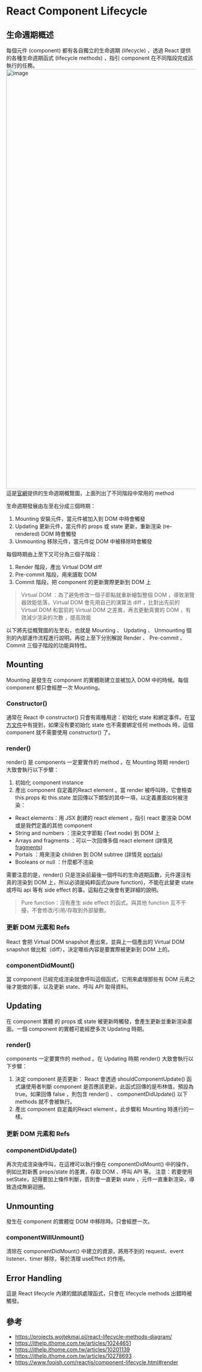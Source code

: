 # React Component Lifecycle
## 生命週期概述
每個元件 (component) 都有各自獨立的生命週期 (lifecycle) ，透過 React 提供的各種生命週期函式 (lifecycle methods) ，指引 component 在不同階段完成該執行的任務。
<img width="1115" alt="image" src="https://user-images.githubusercontent.com/114177573/202624503-1c16ecd3-b41d-42da-b80c-297019b8c288.png">
這是[官網](https://projects.wojtekmaj.pl/react-lifecycle-methods-diagram/)提供的生命週期概覽圖，上面列出了不同階段中常用的 method

生命週期發展由左至右分成三個時期：

1. Mounting 安裝元件，當元件被加入到 DOM 中時會觸發
2. Updating 更新元件，當元件的 props 或 state 更新，重新渲染 (re-rendered) DOM 時會觸發
3. Unmounting 移除元件，當元件從 DOM 中被移除時會觸發

每個時期由上至下又可分為三個子階段：

1. Render 階段，產出 Virtual DOM diff
2. Pre-commit 階段，用來讀取 DOM
3. Commit 階段，把 component 的更新實際更新到 DOM 上

> Virtual DOM ：為了避免修改一個子節點就重新繪製整個 DOM ，導致瀏覽器效能低落，Virtual DOM 會先用自己的演算法 diff ，比對出先前的 Virtual DOM 和當前的 Virtual DOM 之差異，再去更動真實的 DOM ，有效減少渲染的次數 ，提高效能

以下將先從概覽圖的左至右，也就是 Mounting 、 Updating 、 Unmounting 個別的內部運作流程進行說明。再從上至下分別解說 Render 、 Pre-commit 、 Commit 三個子階段的功能與特性。

## Mounting
Mounting 是發生在 component 的實體剛建立並被加入 DOM 中的時候。每個 component 都只會經歷一次 Mounting。

### Constructor() 
通常在 React 中 constructor() 只會有兩種用途：初始化 state 和綁定事件。在[官方文件](https://zh-hant.reactjs.org/docs/react-component.html#constructor)中有提到，如果沒有要初始化 state 也不需要綁定任何 methods 時，這個 component 就不需要使用 constructor() 了。

### render()
render() 是 components 一定要實作的 method 。在 Mounting 時期 render() 大致會執行以下步驟：
1. 初始化 component instance
2. 產出 component 自定義的React element 。當 render 被呼叫時，它會檢查 this.props 和 this.state 並回傳以下類型的其中一項，以定義畫面如何被渲染：
  - React elements：用 JSX 創建的 react element ，指引 react 要渲染 DOM 或是我們定義的其他 component
  - String and numbers ：渲染文字節點 (Text node) 到 DOM 上
  - Arrays and fragments ：可以一次回傳多個 react element (詳情見 [fragments](https://reactjs.org/docs/fragments.html))
  - Portals ：用來渲染 children 到 DOM subtree (詳情見 [portals](https://reactjs.org/docs/portals.html))
  - Booleans or null ：什麼都不渲染

需要注意的是，render() 只是渲染前最後一個呼叫的生命週期函數，元件還沒有真的渲染到 DOM 上，所以必須是純粹函式(pure function)，不能在此變更 state 或呼叫 api 等有 side effect 的事。這點在之後會有更詳細的說明。

> Pure function：沒有產生 side effect 的函式。與其他 function 互不干擾，不會修改/引用/存取到外部變數。

### 更新 DOM 元素和 Refs
React 會把 Virtual DOM snapshot 產出來，並與上一個產出的 Virtual DOM snapshot 做比較（diff），決定哪些內容是要實際被更新到 DOM 上的。

### componentDidMount()
當 component 已經完成渲染就會呼叫這個函式，它用來處理那些有 DOM 元素之後才能做的事，以及更新 state、呼叫 API 取得資料。

## Updating
在 component 實體 的 props 或 state 被更新時觸發，會產生更新並重新渲染畫面。一個 component 的實體可能經歷多次 Updating 時期。

### render()
components 一定要實作的 method 。在 Updating 時期 render() 大致會執行以下步驟：
1. 決定 component 是否更新： React 會透過 shouldComponentUpdate() 函式讓使用者判斷 component 是否應該更新，此函式回傳的是布林值，預設為 true。如果回傳 false ，則包含 render() 、 componentDidUpdate() 以下 methods 就不會被執行。
2. 產出 component 自定義的React element 。此步驟和 Mounting 時進行的一樣。

### 更新 DOM 元素和 Refs

### componentDidUpdate()
再次完成渲染後呼叫，在這裡可以執行像在 componentDidMount() 中的操作，例如比對新舊 props/state 的差異，存取 DOM 、呼叫 API 等。
注意：若要使用 setState，記得要加上條件判斷，否則會一直更新 state ，元件一直重新渲染，導致造成無窮迴圈。

## Unmounting
發生在 component 的實體從 DOM 中移除時。只會經歷一次。

### componentWillUnmount()
清除在 componentDidMount() 中建立的資源，將用不到的 request、event listener、timer 移除，等於清理 useEffect 的作用。

## Error Handling
這是 React lifecycle 內建的錯誤處理函式，只會在 lifecycle methods 出錯時被觸發。

## 參考
- https://projects.wojtekmaj.pl/react-lifecycle-methods-diagram/
- https://ithelp.ithome.com.tw/articles/10244651
- https://ithelp.ithome.com.tw/articles/10201139
- https://ithelp.ithome.com.tw/articles/10278693
- https://www.fooish.com/reactjs/component-lifecycle.html#render
